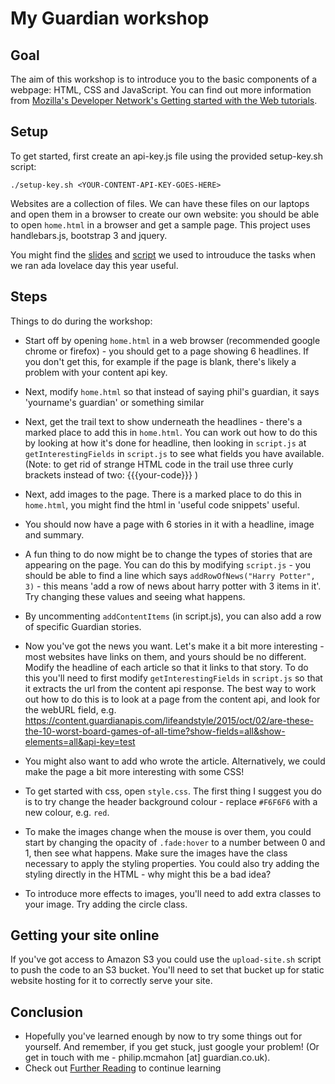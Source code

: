 # My Guardian workshop
## Goal
The aim of this workshop is to introduce you to the basic components of a webpage: HTML, CSS and JavaScript. You can find out more information from [Mozilla's Developer Network's Getting started with the Web
 tutorials](https://developer.mozilla.org/en-US/docs/Learn/Getting_started_with_the_web). 
 
 ## Setup
 To get started, first create an api-key.js file using the provided setup-key.sh script:

`./setup-key.sh <YOUR-CONTENT-API-KEY-GOES-HERE>`

Websites are a collection of files. We can have these files on our laptops and open them in a browser to create our own website: you should be able to open `home.html` in a browser and get a sample page. This project uses handlebars.js, bootstrap 3 and jquery.

You might find the [slides](https://docs.google.com/presentation/d/1esH3pREGDiS3xLx8xm_J4n8zcXloLTg-HWBwvhxLSLc/edit#slide=id.g179782eb9d_1_8) and [script](https://docs.google.com/document/d/1HyrYoc9qoLna6t6dQIsWrNmYZWq8_rl7ZN3IMeVSu9Y/edit) we used to introuduce the tasks when we ran ada lovelace day this year useful. 

## Steps
Things to do during the workshop:
 - Start off by opening `home.html` in a web browser (recommended google chrome or firefox) - you should get to a page showing 6 headlines. If you don't get this, for example if the page is blank, there's likely a problem with your content api key.
 - Next, modify `home.html` so that instead of saying phil's guardian, it says 'yourname's guardian' or something similar
 - Next, get the trail text to show underneath the headlines - there's a marked place to add this in `home.html`. You can work out how to do this by looking at how it's done for headline, then looking in `script.js` at `getInterestingFields` in `script.js` to see what fields you have available. (Note: to get rid of 
 strange HTML code in the trail use three curly brackets instead of two: {{{your-code}}} )
 - Next, add images to the page. There is a marked place to do this in `home.html`, you might find the html in 'useful code snippets' useful.
- You should now have a page with 6 stories in it with a headline, image and summary.

 - A fun thing to do now might be to change the types of stories that are appearing on the page. You can do this by modifying `script.js` - you should be able to find a line which says `addRowOfNews("Harry Potter", 3)` - this means 'add a row of news about harry potter with 3 items in it'. Try changing these values and seeing what happens.
 
 - By uncommenting `addContentItems` (in script.js), you can also add a row of specific Guardian stories.

 - Now you've got the news you want. Let's make it a bit more interesting - most websites have links on them, and yours should be no different. Modify the headline of each article so that it links to that story. To do this you'll need to first modify `getInterestingFields` in `script.js` so that it extracts the url from the content api response. The best way to work out how to do this is to look at a page from the content api, and look for the webURL field, e.g. https://content.guardianapis.com/lifeandstyle/2015/oct/02/are-these-the-10-worst-board-games-of-all-time?show-fields=all&show-elements=all&api-key=test

- You might also want to add who wrote the article. Alternatively, we could make the page a bit more interesting with some CSS!

 - To get started with css, open `style.css`. The first thing I suggest you do is to try change the header background colour  - replace `#F6F6F6` with a new colour, e.g. `red`.
 - To make the images change when the mouse is over them, you could start by changing the opacity of `.fade:hover` to a number between 0 and 1, then see what happens. Make sure the images have the class necessary to apply the styling properties. You could also try adding the styling directly in the HTML - why might this be a bad idea?
 - To introduce more effects to images, you'll need to add extra classes to your image. Try adding the circle class.
 
## Getting your site online
If you've got access to Amazon S3 you could use the `upload-site.sh` script to push the code to an S3 bucket. You'll need to set that bucket up for static website hosting for it to correctly serve your site. 

## Conclusion
 - Hopefully you've learned enough by now to try some things out for yourself. And remember, if you get stuck, just google your problem! (Or get in touch with me - philip.mcmahon [at] guardian.co.uk).
 - Check out [Further Reading](/docs/further-reading.md) to continue learning
 
